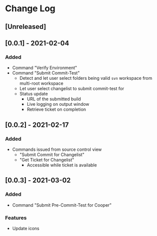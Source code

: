 # Change Log

## [Unreleased]

## [0.0.1] - 2021-02-04

### Added

*   Command "Verify Environment"
*   Command "Submit Commit-Test"
    *   Detect and let user select folders being valid `svn` workspace from
        multi-root workspace
    *   Let user select changelist to submit commit-test for
    *   Status update
        *   URL of the submitted build
        *   Live logging on output window
        *   Retrieve ticket on completion

## [0.0.2] - 2021-02-17

### Added

*   Commands issued from source control view
    *   "Submit Commit for Changelist"
    *   "Get Ticket for Changelist"
        *   Accessible while ticket is available

## [0.0.3] - 2021-03-02

### Added

*   Command "Submit Pre-Commit-Test for Cooper"

### Features

*   Update icons
